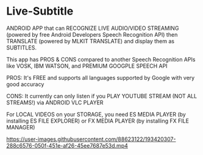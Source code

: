 # Live-Subtitle
ANDROID APP that can RECOGNIZE LIVE AUDIO/VIDEO STREAMING (powered by free Android Developers Speech Recognition API) then TRANSLATE (powered by MLKIT TRANSLATE) and display them as SUBTITLES.

This app has PROS & CONS compared to another Speech Recognition APIs like VOSK, IBM WATSON, and PREMIUM GOOGPLE SPEECH API

PROS:
It's FREE and supports all languages supported by Google with very good accuracy

CONS:
It currently can only listen if you PLAY YOUTUBE STREAM (NOT ALL STREAMS!) via ANDROID VLC PLAYER

For LOCAL VIDEOS on your STORAGE, you need ES MEDIA PLAYER (by installing ES FILE EXPLORER) or FX MEDIA PLAYER (by installing FX FILE MANAGER)



https://user-images.githubusercontent.com/88623122/193420307-288c6576-050f-451e-af26-45ee7687e53d.mp4

